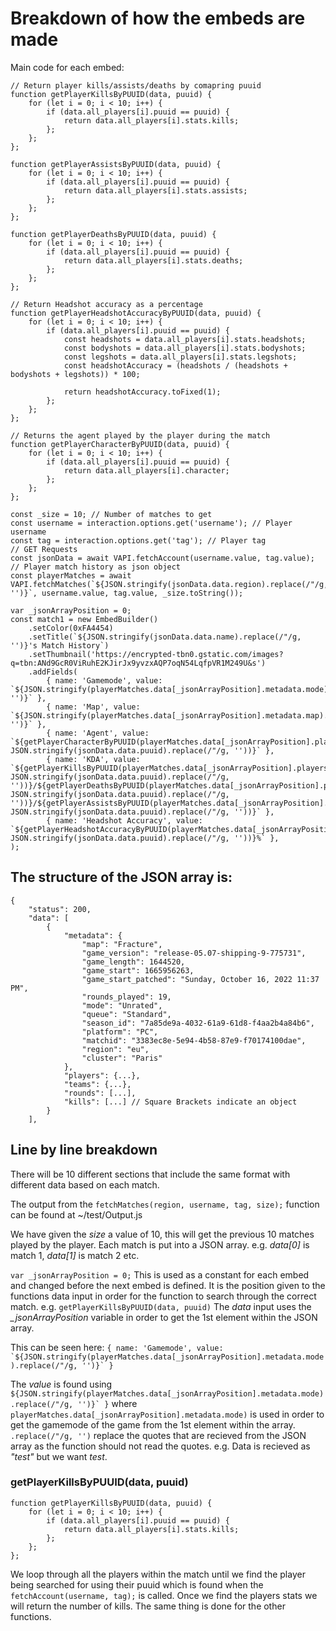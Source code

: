 # Breakdown of how the embeds are made

Main code for each embed:
```
// Return player kills/assists/deaths by comapring puuid
function getPlayerKillsByPUUID(data, puuid) {
    for (let i = 0; i < 10; i++) {
        if (data.all_players[i].puuid == puuid) {
            return data.all_players[i].stats.kills;
        };
    };
};

function getPlayerAssistsByPUUID(data, puuid) {
    for (let i = 0; i < 10; i++) {
        if (data.all_players[i].puuid == puuid) {
            return data.all_players[i].stats.assists;
        };
    };
};

function getPlayerDeathsByPUUID(data, puuid) {
    for (let i = 0; i < 10; i++) {
        if (data.all_players[i].puuid == puuid) {
            return data.all_players[i].stats.deaths;
        };
    };
};

// Return Headshot accuracy as a percentage
function getPlayerHeadshotAccuracyByPUUID(data, puuid) {
    for (let i = 0; i < 10; i++) {
        if (data.all_players[i].puuid == puuid) {
            const headshots = data.all_players[i].stats.headshots;
            const bodyshots = data.all_players[i].stats.bodyshots;
            const legshots = data.all_players[i].stats.legshots;
            const headshotAccuracy = (headshots / (headshots + bodyshots + legshots)) * 100;

            return headshotAccuracy.toFixed(1);
        };
    };
};

// Returns the agent played by the player during the match
function getPlayerCharacterByPUUID(data, puuid) {
    for (let i = 0; i < 10; i++) {
        if (data.all_players[i].puuid == puuid) {
            return data.all_players[i].character;
        };
    };
};

const _size = 10; // Number of matches to get
const username = interaction.options.get('username'); // Player username
const tag = interaction.options.get('tag'); // Player tag
// GET Requests
const jsonData = await VAPI.fetchAccount(username.value, tag.value);
// Player match history as json object
const playerMatches = await VAPI.fetchMatches(`${JSON.stringify(jsonData.data.region).replace(/"/g, '')}`, username.value, tag.value, _size.toString());

var _jsonArrayPosition = 0;
const match1 = new EmbedBuilder()
    .setColor(0xFA4454)
    .setTitle(`${JSON.stringify(jsonData.data.name).replace(/"/g, '')}'s Match History`)
    .setThumbnail('https://encrypted-tbn0.gstatic.com/images?q=tbn:ANd9GcR0ViRuhE2KJirJx9yvzxAQP7oqN54LqfpVR1M249U&s')
    .addFields(
        { name: 'Gamemode', value: `${JSON.stringify(playerMatches.data[_jsonArrayPosition].metadata.mode).replace(/"/g, '')}` },
        { name: 'Map', value: `${JSON.stringify(playerMatches.data[_jsonArrayPosition].metadata.map).replace(/"/g, '')}` },
        { name: 'Agent', value: `${getPlayerCharacterByPUUID(playerMatches.data[_jsonArrayPosition].players, JSON.stringify(jsonData.data.puuid).replace(/"/g, ''))}` },
        { name: 'KDA', value: `${getPlayerKillsByPUUID(playerMatches.data[_jsonArrayPosition].players, JSON.stringify(jsonData.data.puuid).replace(/"/g, ''))}/${getPlayerDeathsByPUUID(playerMatches.data[_jsonArrayPosition].players, JSON.stringify(jsonData.data.puuid).replace(/"/g, ''))}/${getPlayerAssistsByPUUID(playerMatches.data[_jsonArrayPosition].players, JSON.stringify(jsonData.data.puuid).replace(/"/g, ''))}` },
        { name: 'Headshot Accuracy', value: `${getPlayerHeadshotAccuracyByPUUID(playerMatches.data[_jsonArrayPosition].players, JSON.stringify(jsonData.data.puuid).replace(/"/g, ''))}%` },
);
```

## The structure of the JSON array is:
```
{
    "status": 200,
    "data": [
        {
            "metadata": {
                "map": "Fracture",
                "game_version": "release-05.07-shipping-9-775731",
                "game_length": 1644520,
                "game_start": 1665956263,
                "game_start_patched": "Sunday, October 16, 2022 11:37 PM",
                "rounds_played": 19,
                "mode": "Unrated",
                "queue": "Standard",
                "season_id": "7a85de9a-4032-61a9-61d8-f4aa2b4a84b6",
                "platform": "PC",
                "matchid": "3383ec8e-5e94-4b58-87e9-f70174100dae",
                "region": "eu",
                "cluster": "Paris"
            },
            "players": {...},
            "teams": {...},
            "rounds": [...],
            "kills": [...] // Square Brackets indicate an object
        }
    ],
```

## Line by line breakdown

There will be 10 different sections that include the same format with different data based on each match.


The output from the ```fetchMatches(region, username, tag, size);``` function can be found at ~/test/Output.js

We have given the *size* a value of 10, this will get the previous 10 matches played by the player. Each match is put into a JSON array. e.g. *data[0]* is match 1, *data[1]* is match 2 etc.

```var _jsonArrayPosition = 0;``` This is used as a constant for each embed and changed before the next embed is defined. It is the position given to the functions data input in order for the function to search through the correct match. 
e.g. ```getPlayerKillsByPUUID(data, puuid)``` The *data* input uses the *_jsonArrayPosition* variable in order to get the 1st element within the JSON array.

This can be seen here:
```{ name: 'Gamemode', value: `${JSON.stringify(playerMatches.data[_jsonArrayPosition].metadata.mode).replace(/"/g, '')}` }```

The *value* is found using ````${JSON.stringify(playerMatches.data[_jsonArrayPosition].metadata.mode).replace(/"/g, '')}` }```` where ```playerMatches.data[_jsonArrayPosition].metadata.mode)``` is used in order to get the gamemode of the game from the 1st element within the array. ```.replace(/"/g, '')``` replace the quotes that are recieved from the JSON array as the function should not read the quotes. e.g. Data is recieved as *"test"* but we want *test*.


### getPlayerKillsByPUUID(data, puuid)
```
function getPlayerKillsByPUUID(data, puuid) {
    for (let i = 0; i < 10; i++) {
        if (data.all_players[i].puuid == puuid) {
            return data.all_players[i].stats.kills;
        };
    };
};
```
We loop through all the players within the match until we find the player being searched for using their puuid which is found when the ```fetchAccount(username, tag);``` is called. Once we find the players stats we will return the number of kills. The same thing is done for the other functions.